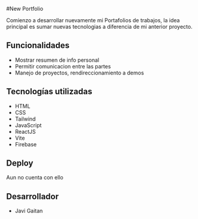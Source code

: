 #New Portfolio

Comienzo a desarrollar nuevamente mi Portafolios de trabajos, la idea principal es sumar nuevas tecnologias a diferencia de mi anterior proyecto.

## Funcionalidades

- Mostrar resumen de info personal
- Permitir comunicacion entre las partes
- Manejo de proyectos, rendireccionamiento a demos

## Tecnologías utilizadas

- HTML
- CSS
- Tailwind
- JavaScript
- ReactJS
- Vite
- Firebase

## Deploy

Aun no cuenta con ello

## Desarrollador

- Javi Gaitan


